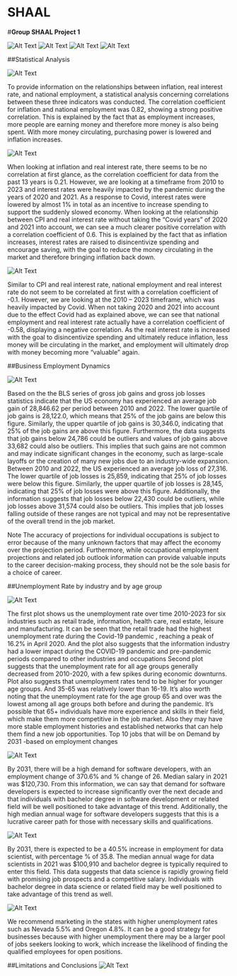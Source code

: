 # SHAAL
#**Group SHAAL Project 1**

![Alt Text](https://github.com/aumekubo2/SHAAL/blob/main/Economic%20Analysis%20Slides/Project1.jpg)
![Alt Text](https://github.com/aumekubo2/SHAAL/blob/main/Economic%20Analysis%20Slides/Project1%20(1).jpg)
![Alt Text](https://github.com/aumekubo2/SHAAL/blob/main/Economic%20Analysis%20Slides/Project1%20(2).jpg)
![Alt Text](https://github.com/aumekubo2/SHAAL/blob/main/Economic%20Analysis%20Slides/Project1%20(12).jpg)

##Statistical Analysis

![Alt Text](https://github.com/aumekubo2/SHAAL/blob/main/Statistical%20Analysis%20Slides/Project1%20(3).jpg)

To provide information on the relationships between inflation, real interest rate, and national employment, a statistical analysis concerning correlations between these three indicators was conducted. 
The correlation coefficient for inflation and national employment was 0.82, showing a strong positive correlation. This is explained by the fact that as employment increases, more people are earning money and therefore more money is also being spent. With more money circulating, purchasing power is lowered and inflation increases. 

![Alt Text](https://github.com/aumekubo2/SHAAL/blob/main/Statistical%20Analysis%20Slides/Project1%20(4).jpg)

When looking at inflation and real interest rate, there seems to be no correlation at first glance, as the correlation coefficient for data from the past 13 years is 0.21. However, we are looking at a timeframe from 2010 to 2023 and interest rates were heavily impacted by the pandemic during the years of 2020 and 2021. As a response to Covid, interest rates were lowered by almost 1% in total as an incentive to increase spending to support the suddenly slowed economy. When looking at the relationship between CPI and real interest rate without taking the “Covid years” of 2020 and 2021 into account, we can see a much clearer positive correlation with a correlation coefficient of 0.6. This is explained by the fact that as inflation increases, interest rates are raised to disincentivize spending and encourage saving, with the goal to reduce the money circulating in the market and therefore bringing inflation back down. 

![Alt Text](https://github.com/aumekubo2/SHAAL/blob/main/Statistical%20Analysis%20Slides/Project1%20(5).jpg)

Similar to CPI and real interest rate, national employment and real interest rate do not seem to be correlated at first with a correlation coefficient of -0.1. However, we are looking at the 2010 – 2023 timeframe, which was heavily impacted by Covid. When not taking 2020 and 2021 into account due to the effect Covid had as explained above, we can see that national employment and real interest rate actually have a correlation coefficient of -0.58, displaying a negative correlation. As the real interest rate is increased with the goal to disincentivize spending and ultimately reduce inflation, less money will be circulating in the market, and employment will ultimately drop with money becoming more “valuable” again. 

##Business Employment Dynamics

![Alt Text](https://github.com/aumekubo2/SHAAL/blob/main/Job%20Market%20Analysis%20and%20Conclusion%20Slides/Project1%20(6).jpg)

Based on the the BLS series of gross job gains and gross job losses statistics indicate that the US economy has experienced an average job gain of 28,846.62 per period between 2010 and 2022. The lower quartile of job gains is 28,122.0, which means that 25% of the job gains are below this figure. Similarly, the upper quartile of job gains is 30,346.0, indicating that 25% of the job gains are above this figure.
Furthermore, the data suggests that job gains below 24,786 could be outliers and values of job gains above 33,682 could also be outliers. This implies that such gains are not common and may indicate significant changes in the economy, such as large-scale layoffs or the creation of many new jobs due to an industry-wide expansion.
Between 2010 and 2022, the US experienced an average job loss of 27,316. The lower quartile of job losses is 25,859, indicating that 25% of job losses were below this figure. Similarly, the upper quartile of job losses is 28,145, indicating that 25% of job losses were above this figure.
Additionally, the information suggests that job losses below 22,430 could be outliers, while job losses above 31,574 could also be outliers. This implies that job losses falling outside of these ranges are not typical and may not be representative of the overall trend in the job market.

Note
The accuracy of projections for individual occupations is subject to error because of the many unknown factors that may affect the economy over the projection period. Furthermore, while occupational employment projections and related job outlook information can provide valuable inputs to the career decision-making process, 
they should not be the sole basis for a choice of career.

##Unemployment Rate by industry and by age group

![Alt Text](https://github.com/aumekubo2/SHAAL/blob/main/Job%20Market%20Analysis%20and%20Conclusion%20Slides/Project1%20(7).jpg)

The first plot shows us the unemployment rate over time 2010-2023 for six industries such as retail trade, information, health care, real estate, leisure and manufacturing. It can be seen that the retail trade had the highest unemployment rate during the Covid-19 pandemic , reaching a peak of 16.2% in April 2020. And the plot also  suggests that the information industry had a lower impact during the COVID-19 pandemic and pre-pandemic periods compared to other industries and occupations
Second plot suggests that the unemployment rate for all age groups generally decreased from 2010-2020, with a few spikes during economic downturns. Plot also suggests that unemployment rates tend to be higher for younger age groups. And 35-65 was relatively lower than 16-19. It’s also worth noting that the unemployment rate for the age group 65 and over was the lowest among all age groups both before and during the pandemic. It’s possible that 65+ individuals have more experience and skills in their field, which make them more competitive in the job market. Also they may have more stable employment histories and established networks that can help them find a new job opportunities. 
Top 10 jobs that will be on Demand by 2031 -based on employment changes

![Alt Text](https://github.com/aumekubo2/SHAAL/blob/main/Job%20Market%20Analysis%20and%20Conclusion%20Slides/Project1%20(9).jpg)

By 2031, there will be a high demand for software developers, with an employment change of 370.6% and % change of 26. Median salary in 2021 was $120,730. From this information, we can say that demand for software developers is expected to increase significantly over the next decade and that individuals with bachelor degree in software development or related field will be well positioned to take advantage of this trend. Additionally, the high median annual wage for software developers suggests that this is a lucrative career path for those with necessary skills and qualifications. 


![Alt Text](https://github.com/aumekubo2/SHAAL/blob/main/Job%20Market%20Analysis%20and%20Conclusion%20Slides/Project1%20(10).jpg)

By 2031, there is expected to be a 40.5% increase in employment for data scientist, with percentage % of 35.8. The median annual wage for data scientists in 2021 was $100,910 and bachelor degree is typically required to enter this field. This data suggests that data science is rapidly growing field with promising job prospects and a competitive salary. Individuals with bachelor degree in data science or related field may be well positioned to take advantage of this trend as well. 

![Alt Text](https://github.com/aumekubo2/SHAAL/blob/main/Job%20Market%20Analysis%20and%20Conclusion%20Slides/Project1%20(8).jpg)

We recommend marketing in the states with higher unemployment rates such as Nevada 5.5% and Oregon 4.8%. It can be a good strategy for businesses because with higher unemployment there may be a larger pool of jobs seekers looking to work, which increase the likelihood of finding the qualified employees for open positions. 

##Limitations and Conclusions
![Alt Text](https://github.com/aumekubo2/SHAAL/blob/main/Job%20Market%20Analysis%20and%20Conclusion%20Slides/Project1%20(11).jpg)








